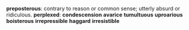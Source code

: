 **preposterous**: contrary to reason or common sense; utterly absurd or ridiculous.
**perplexed**: 
**condescension**
**avarice**
**tumultuous**
**uproarious**
**boisterous**
**irrepressible**
**haggard**
**irresistible**
